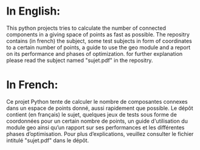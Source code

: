 # In English:
This python projects tries to calculate the number of connected components in a giving space of points as fast as possible. The repositry contains (in french) the subject, some test subjects in form of coordinates to a certain number of points, a guide to use the geo module and a report on its performance and phases of optimization. for further explanation please read the subject named "sujet.pdf" in the repositry.

# In French:
Ce projet Python tente de calculer le nombre de composantes connexes dans un espace de points donné, aussi rapidement que possible. Le dépôt contient (en français) le sujet, quelques jeux de tests sous forme de coordonnées pour un certain nombre de points, un guide d'utilisation du module geo ainsi qu’un rapport sur ses performances et les différentes phases d’optimisation. Pour plus d’explications, veuillez consulter le fichier intitulé "sujet.pdf" dans le dépôt. 
